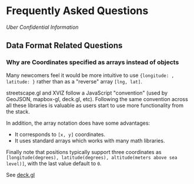 # Frequently Asked Questions

*Uber Confidential Information*


## Data Format Related Questions

### Why are Coordinates specified as arrays instead of objects

Many newcomers feel it would be more intuitive to use `{longitude: , latitude: }` rather than as a "reverse" array `[lng, lat]`.

streetscape.gl and XVIZ follow a JavaScript "convention" (used by GeoJSON, mapbox-gl, deck.gl, etc). Following the same convention across all these libraries is valuable as users start to use more functionality from the stack.

In addition, the array notation does have some advantages:

* It corresponds to `[x, y]` coordinates.
* It uses standard arrays which works with many math libraries.

Finally note that positions typically support three coordinates as `[longitude(degrees), latitude(degrees), altitude(meters above sea level)]`, with the last value default to `0`.

See [deck.gl](http://deck.gl/#/documentation/developer-guide/coordinate-systems)
